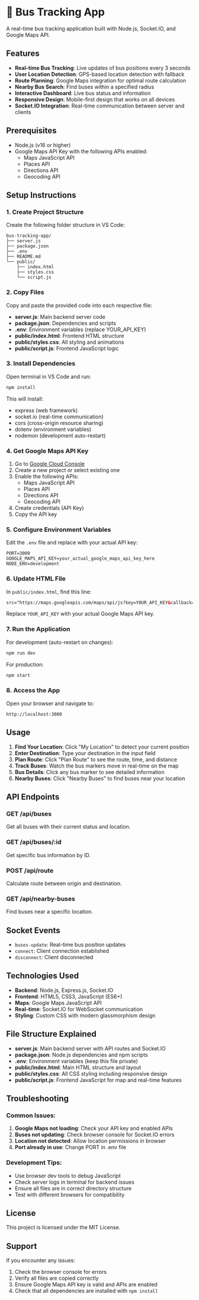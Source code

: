 # 🚌 Bus Tracking App

A real-time bus tracking application built with Node.js, Socket.IO, and Google Maps API.

## Features

- **Real-time Bus Tracking**: Live updates of bus positions every 3 seconds
- **User Location Detection**: GPS-based location detection with fallback
- **Route Planning**: Google Maps integration for optimal route calculation
- **Nearby Bus Search**: Find buses within a specified radius
- **Interactive Dashboard**: Live bus status and information
- **Responsive Design**: Mobile-first design that works on all devices
- **Socket.IO Integration**: Real-time communication between server and clients

## Prerequisites

- Node.js (v16 or higher)
- Google Maps API Key with the following APIs enabled:
  - Maps JavaScript API
  - Places API
  - Directions API
  - Geocoding API

## Setup Instructions

### 1. Create Project Structure

Create the following folder structure in VS Code:

```
bus-tracking-app/
├── server.js
├── package.json
├── .env
├── README.md
└── public/
    ├── index.html
    ├── styles.css
    └── script.js
```

### 2. Copy Files

Copy and paste the provided code into each respective file:

- **server.js**: Main backend server code
- **package.json**: Dependencies and scripts
- **.env**: Environment variables (replace YOUR_API_KEY)
- **public/index.html**: Frontend HTML structure
- **public/styles.css**: All styling and animations
- **public/script.js**: Frontend JavaScript logic

### 3. Install Dependencies

Open terminal in VS Code and run:

```bash
npm install
```

This will install:
- express (web framework)
- socket.io (real-time communication)
- cors (cross-origin resource sharing)
- dotenv (environment variables)
- nodemon (development auto-restart)

### 4. Get Google Maps API Key

1. Go to [Google Cloud Console](https://console.cloud.google.com/)
2. Create a new project or select existing one
3. Enable the following APIs:
   - Maps JavaScript API
   - Places API
   - Directions API
   - Geocoding API
4. Create credentials (API Key)
5. Copy the API key

### 5. Configure Environment Variables

Edit the `.env` file and replace with your actual API key:

```env
PORT=3000
GOOGLE_MAPS_API_KEY=your_actual_google_maps_api_key_here
NODE_ENV=development
```

### 6. Update HTML File

In `public/index.html`, find this line:

```html
src="https://maps.googleapis.com/maps/api/js?key=YOUR_API_KEY&callback=initMap&libraries=geometry,places"
```

Replace `YOUR_API_KEY` with your actual Google Maps API key.

### 7. Run the Application

For development (auto-restart on changes):
```bash
npm run dev
```

For production:
```bash
npm start
```

### 8. Access the App

Open your browser and navigate to:
```
http://localhost:3000
```

## Usage

1. **Find Your Location**: Click "My Location" to detect your current position
2. **Enter Destination**: Type your destination in the input field
3. **Plan Route**: Click "Plan Route" to see the route, time, and distance
4. **Track Buses**: Watch the bus markers move in real-time on the map
5. **Bus Details**: Click any bus marker to see detailed information
6. **Nearby Buses**: Click "Nearby Buses" to find buses near your location

## API Endpoints

### GET /api/buses
Get all buses with their current status and location.

### GET /api/buses/:id
Get specific bus information by ID.

### POST /api/route
Calculate route between origin and destination.

### GET /api/nearby-buses
Find buses near a specific location.

## Socket Events

- `buses-update`: Real-time bus position updates
- `connect`: Client connection established
- `disconnect`: Client disconnected

## Technologies Used

- **Backend**: Node.js, Express.js, Socket.IO
- **Frontend**: HTML5, CSS3, JavaScript (ES6+)
- **Maps**: Google Maps JavaScript API
- **Real-time**: Socket.IO for WebSocket communication
- **Styling**: Custom CSS with modern glassmorphism design

## File Structure Explained

- **server.js**: Main backend server with API routes and Socket.IO
- **package.json**: Node.js dependencies and npm scripts
- **.env**: Environment variables (keep this file private)
- **public/index.html**: Main HTML structure and layout
- **public/styles.css**: All CSS styling including responsive design
- **public/script.js**: Frontend JavaScript for map and real-time features

## Troubleshooting

### Common Issues:

1. **Google Maps not loading**: Check your API key and enabled APIs
2. **Buses not updating**: Check browser console for Socket.IO errors
3. **Location not detected**: Allow location permissions in browser
4. **Port already in use**: Change PORT in .env file

### Development Tips:

- Use browser dev tools to debug JavaScript
- Check server logs in terminal for backend issues
- Ensure all files are in correct directory structure
- Test with different browsers for compatibility

## License

This project is licensed under the MIT License.

## Support

If you encounter any issues:
1. Check the browser console for errors
2. Verify all files are copied correctly
3. Ensure Google Maps API key is valid and APIs are enabled
4. Check that all dependencies are installed with `npm install`